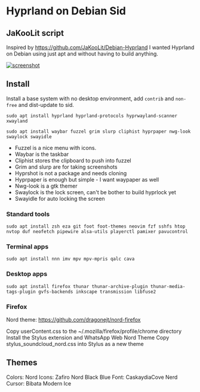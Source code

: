 # Hyprland on Debian Sid
## JaKooLit script
Inspired by https://github.com/JaKooLit/Debian-Hyprland I wanted Hyprland on Debian using just apt and without having to build anything.

[![screenshot](https://imghost.lol/2024-08-16-154910_hyprshot.png)](https://imghost.lol/2024-08-16-154910_hyprshot.png)

## Install
Install a base system with no desktop environment, add `contrib` and `non-free` and dist-update to sid.

`sudo apt install hyprland hyprland-protocols hyprwayland-scanner xwayland`

`sudo apt install waybar fuzzel grim slurp cliphist hyprpaper nwg-look swaylock swayidle`

- Fuzzel is a nice menu with icons.
- Waybar is the taskbar
- Cliphist stores the clipboard to push into fuzzel
- Grim and slurp are for taking screenshots
- Hyprshot is not a package and needs cloning
- Hyprpaper is enough but simple - I want waypaper as well
- Nwg-look is a gtk themer
- Swaylock is the lock screen, can't be bother to build hyprlock yet
- Swayidle for auto locking the screen

### Standard tools
`sudo apt install zsh eza git foot foot-themes neovim fzf sshfs htop nvtop duf neofetch pipewire alsa-utils playerctl pamixer pavucontrol`

### Terminal apps
`sudo apt install nnn imv mpv mpv-mpris qalc cava`

### Desktop apps
`sudo apt install firefox thunar thunar-archive-plugin thunar-media-tags-plugin gvfs-backends inkscape transmission libfuse2`

### Firefox
Nord theme: https://github.com/dragonejt/nord-firefox

Copy userContent.css to the ~/.mozilla/firefox/profile/chrome directory \
Install the Stylus extension and WhatsApp Web Nord Theme
Copy stylus_soundcloud_nord.css into Stylus as a new theme

## Themes
Colors: Nord
Icons: Zafiro Nord Black Blue
Font: CaskaydiaCove Nerd
Cursor: Bibata Modern Ice